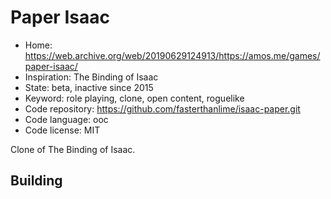 # Paper Isaac

- Home: https://web.archive.org/web/20190629124913/https://amos.me/games/paper-isaac/
- Inspiration: The Binding of Isaac
- State: beta, inactive since 2015
- Keyword: role playing, clone, open content, roguelike
- Code repository: https://github.com/fasterthanlime/isaac-paper.git
- Code language: ooc
- Code license: MIT

Clone of The Binding of Isaac.

## Building
